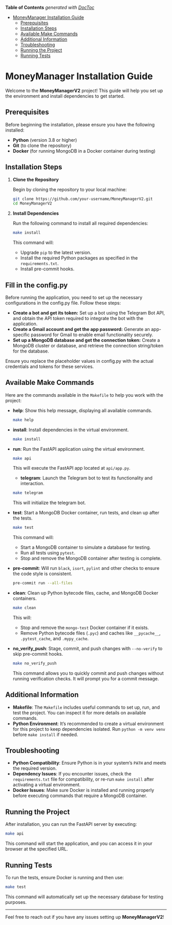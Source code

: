 <!-- START doctoc generated TOC please keep comment here to allow auto update -->
<!-- DON'T EDIT THIS SECTION, INSTEAD RE-RUN doctoc TO UPDATE -->
**Table of Contents**  *generated with [DocToc](https://github.com/thlorenz/doctoc)*

- [MoneyManager Installation Guide](#moneymanager-installation-guide)
  - [Prerequisites](#prerequisites)
  - [Installation Steps](#installation-steps)
  - [Available Make Commands](#available-make-commands)
  - [Additional Information](#additional-information)
  - [Troubleshooting](#troubleshooting)
  - [Running the Project](#running-the-project)
  - [Running Tests](#running-tests)

<!-- END doctoc generated TOC please keep comment here to allow auto update -->

# MoneyManager Installation Guide

Welcome to the **MoneyManagerV2** project! This guide will help you set up the environment and install dependencies to get started.

## Prerequisites

Before beginning the installation, please ensure you have the following installed:

- **Python** (version 3.8 or higher)
- **Git** (to clone the repository)
- **Docker** (for running MongoDB in a Docker container during testing)

## Installation Steps

1. **Clone the Repository**

   Begin by cloning the repository to your local machine:

   ```bash
   git clone https://github.com/your-username/MoneyManagerV2.git
   cd MoneyManagerV2
   ```

2. **Install Dependencies**

   Run the following command to install all required dependencies:

   ```bash
   make install
   ```

   This command will:
   - Upgrade `pip` to the latest version.
   - Install the required Python packages as specified in the `requirements.txt`.
   - Install pre-commit hooks.

## Fill in the config.py

Before running the application, you need to set up the necessary configurations in the config.py file. Follow these steps:

- **Create a bot and get its token:** Set up a bot using the Telegram Bot API, and obtain the API token required to integrate the bot with the application.
- **Create a Gmail account and get the app password:** Generate an app-specific password for Gmail to enable email functionality securely.
- **Set up a MongoDB database and get the connection token:** Create a MongoDB cluster or database, and retrieve the connection string/token for the database.

Ensure you replace the placeholder values in config.py with the actual credentials and tokens for these services.

## Available Make Commands

Here are the commands available in the `Makefile` to help you work with the project:

- **help**: Show this help message, displaying all available commands.
  ```bash
  make help
  ```

- **install**: Install dependencies in the virtual environment.
  ```bash
  make install
  ```

- **run**: Run the FastAPI application using the virtual environment.
  ```bash
  make api
  ```

  This will execute the FastAPI app located at `api/app.py`.

  - **telegram**: Launch the Telegram bot to test its functionality and interaction.
  ```bash
  make telegram
  ```

  This will initialize the telegram bot.

- **test**: Start a MongoDB Docker container, run tests, and clean up after the tests.
  ```bash
  make test
  ```

  This command will:
  - Start a MongoDB container to simulate a database for testing.
  - Run all tests using `pytest`.
  - Stop and remove the MongoDB container after testing is complete.

- **pre-commit**: Will run `black`, `isort`, `pylint` and other checks to ensure the code style is consistent.
  ```bash
  pre-commit run --all-files
  ```

- **clean**: Clean up Python bytecode files, cache, and MongoDB Docker containers.
  ```bash
  make clean
  ```

  This will:
  - Stop and remove the `mongo-test` Docker container if it exists.
  - Remove Python bytecode files (`.pyc`) and caches like `__pycache__`, `.pytest_cache`, and `.mypy_cache`.

- **no_verify_push**: Stage, commit, and push changes with `--no-verify` to skip pre-commit hooks.
  ```bash
  make no_verify_push
  ```

  This command allows you to quickly commit and push changes without running verification checks. It will prompt you for a commit message.

## Additional Information

- **Makefile**: The `Makefile` includes useful commands to set up, run, and test the project. You can inspect it for more details on available commands.
- **Python Environment**: It’s recommended to create a virtual environment for this project to keep dependencies isolated. Run `python -m venv venv` before `make install` if needed.

## Troubleshooting

- **Python Compatibility**: Ensure Python is in your system’s `PATH` and meets the required version.
- **Dependency Issues**: If you encounter issues, check the `requirements.txt` file for compatibility, or re-run `make install` after activating a virtual environment.
- **Docker Issues**: Make sure Docker is installed and running properly before executing commands that require a MongoDB container.

## Running the Project

After installation, you can run the FastAPI server by executing:

```bash
make api
```

This command will start the application, and you can access it in your browser at the specified URL.

## Running Tests

To run the tests, ensure Docker is running and then use:

```bash
make test
```

This command will automatically set up the necessary database for testing purposes.

---

Feel free to reach out if you have any issues setting up **MoneyManagerV2**!
